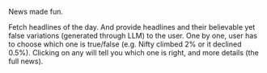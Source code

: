 News made fun. 

Fetch headlines of the day. And provide headlines and their believable yet false variations (generated through LLM) to the user. One by one, user has to choose which one is true/false (e.g. Nifty climbed 2% or it declined 0.5%). Clicking on any will tell you which one is right, and more details (the full news).